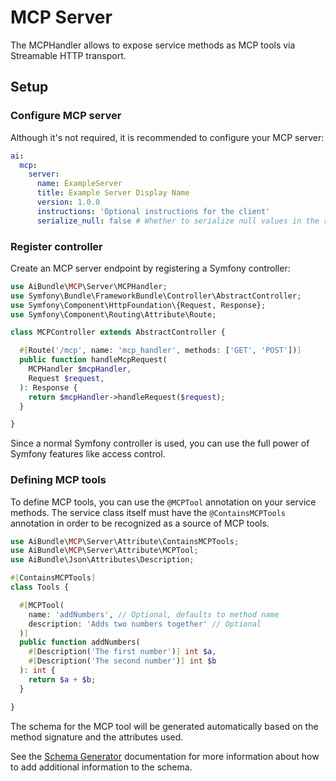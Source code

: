 # MCP Server 

The MCPHandler allows to expose service methods as MCP tools via Streamable HTTP transport.

## Setup

### Configure MCP server

Although it's not required, it is recommended to configure your MCP server:

```yaml
ai:
  mcp:
    server:
      name: ExampleServer
      title: Example Server Display Name
      version: 1.0.0
      instructions: 'Optional instructions for the client'
      serialize_null: false # Whether to serialize null values in the response (default: false). Some clients like LM Studio do not support null values.
```

### Register controller

Create an MCP server endpoint by registering a Symfony controller:

```php
use AiBundle\MCP\Server\MCPHandler;
use Symfony\Bundle\FrameworkBundle\Controller\AbstractController;
use Symfony\Component\HttpFoundation\{Request, Response};
use Symfony\Component\Routing\Attribute\Route;

class MCPController extends AbstractController {

  #[Route('/mcp', name: 'mcp_handler', methods: ['GET', 'POST'])]
  public function handleMcpRequest(
    MCPHandler $mcpHandler,
    Request $request,
  ): Response {
    return $mcpHandler->handleRequest($request);
  }

}
```

Since a normal Symfony controller is used, you can use the full power of Symfony features like access control.

### Defining MCP tools

To define MCP tools, you can use the `@MCPTool` annotation on your service methods. 
The service class itself must have the `@ContainsMCPTools` annotation in order to be recognized as a source of MCP tools.

```php
use AiBundle\MCP\Server\Attribute\ContainsMCPTools;
use AiBundle\MCP\Server\Attribute\MCPTool;
use AiBundle\Json\Attributes\Description;

#[ContainsMCPTools]
class Tools {

  #[MCPTool(
    name: 'addNumbers', // Optional, defaults to method name
    description: 'Adds two numbers together' // Optional
  )]
  public function addNumbers(
    #[Description('The first number')] int $a, 
    #[Description('The second number')] int $b
  ): int {
    return $a + $b;
  }

}
```

The schema for the MCP tool will be generated automatically based on the method signature and the attributes used.

See the [Schema Generator](schema_generator.md) documentation for more information about how to add additional information to the schema.


